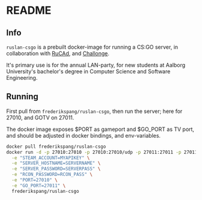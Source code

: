 # README

## Info

`ruslan-csgo` is a prebuilt docker-image for running a CS:GO server, in collaboration with [RuCAd](https://github.com/aau-datsw/ruslan-rucad), and [Challonge](https://challonge.com).

It's primary use is for the annual LAN-party, for new students at Aalborg University's bachelor's degree in Computer Science and Software Engineering.

## Running

First pull from `frederikspang/ruslan-csgo`, then run the server; here for 27010, and GOTV on 27011.

The docker image exposes $PORT as gameport and $GO_PORT as TV port, and should be adjusted in docker bindings, and env-variables.

```bash
docker pull frederikspang/ruslan-csgo
docker run -d -p 27010:27010 -p 27010:27010/udp -p 27011:27011 -p 27011:27011/udp \
  -e "STEAM_ACCOUNT=MYAPIKEY" \
  -e "SERVER_HOSTNAME=SERVERNAME" \
  -e "SERVER_PASSWORD=SERVERPASS" \
  -e "RCON_PASSWORD=RCON_PASS" \
  -e "PORT=27010" \
  -e "GO_PORT=27011" \
  frederikspang/ruslan-csgo
```
